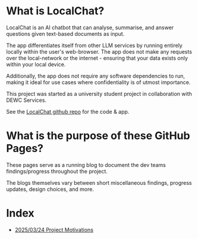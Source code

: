 # What is LocalChat?

LocalChat is an AI chatbot that can analyse, summarise, and answer questions given text-based documents as input.

The app differentiates itself from other LLM services by running entirely locally within the user's web-browser. 
The app does not make any requests over the local-network or the internet - ensuring that your data exists only within
your local device.

Additionally, the app does not require any software dependencies to run, making it ideal for use cases where 
confidentiality is of utmost importance.

This project was started as a university student project in collaboration with DEWC Services.

See the [LocalChat github repo](https://github.com/andrewtran3643/LocalChat) for the code & app.

# What is the purpose of these GitHub Pages?

These pages serve as a running blog to document the dev teams findings/progress throughout the project.

The blogs themselves vary between short miscellaneous findings, progress updates, design choices, and more. 

# Index

- [2025/03/24 Project Motivations](project_motivations.md)


